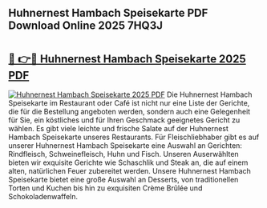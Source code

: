 ## Huhnernest Hambach Speisekarte PDF Download Online 2025 7HQ3J

# <h2><a href="http://gc9eb2b.nevu.top/?p=Huhnernest+Hambach+Speisekarte">🔗 👉🔴 Huhnernest Hambach Speisekarte 2025 PDF</a></h2>

[![Huhnernest Hambach Speisekarte 2025 PDF](https://i.imgur.com/dBaPXMq.png)](http://gc9eb2b.nevu.top/?p=Huhnernest+Hambach+Speisekarte)
Die Huhnernest Hambach Speisekarte im Restaurant oder Café ist nicht nur eine Liste der Gerichte, die für die Bestellung angeboten werden, sondern auch eine Gelegenheit für Sie, ein köstliches und für Ihren Geschmack geeignetes Gericht zu wählen. Es gibt viele leichte und frische Salate auf der Huhnernest Hambach Speisekarte unseres Restaurants. Für Fleischliebhaber gibt es auf unserer Huhnernest Hambach Speisekarte eine Auswahl an Gerichten: Rindfleisch, Schweinefleisch, Huhn und Fisch. Unseren Auserwählten bieten wir exquisite Gerichte wie Schaschlik und Steak an, die auf einem alten, natürlichen Feuer zubereitet werden. Unsere Huhnernest Hambach Speisekarte bietet eine große Auswahl an Desserts, von traditionellen Torten und Kuchen bis hin zu exquisiten Crème Brûlée und Schokoladenwaffeln.
